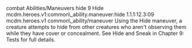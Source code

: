 <ability>
  <metadata>
    <class>combat</class>
    <file_dpath>Abilities/Maneuvers</file_dpath>
    <item_id>hide</item_id>
    <item_index>9</item_index>
    <item_name>Hide</item_name>
    <scc>mcdm.heroes.v1:common\_ability.maneuver:hide</scc>
    <scdc>1.1.1:12.3:09</scdc>
    <source>mcdm.heroes.v1</source>
    <type>common\_ability/maneuver</type>
  </metadata>
  <effects>
    <effect type="mundane">Using the Hide maneuver, a creature attempts to hide from other creatures who aren&apos;t observing them while they have cover or concealment. See Hide and Sneak in Chapter 9: Tests for full details.</effect>
  </effects>
</ability>
